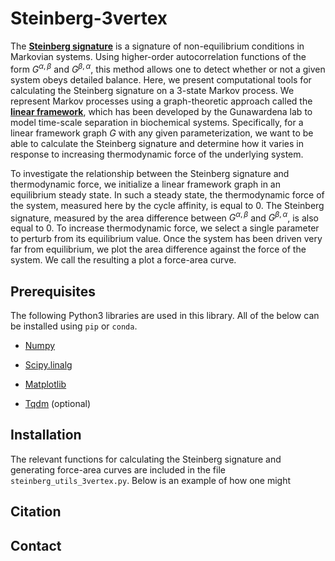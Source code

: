 # Steinberg-3vertex

The [**Steinberg signature**](https://www.sciencedirect.com/science/article/pii/S000634958683449X?via%3Dihub) is a signature of non-equilibrium conditions in Markovian systems. Using higher-order autocorrelation functions of the form $G^{\alpha,\beta}$ and $G^{\beta,\alpha}$, this method allows one to detect whether or not a given system obeys detailed balance. Here, we present computational tools for calculating the Steinberg signature on a 3-state Markov process. We represent Markov processes using a graph-theoretic approach called the [**linear framework**](https://journals.plos.org/plosone/article?id=10.1371/journal.pone.0036321), which has been developed by the Gunawardena lab to model time-scale separation in biochemical systems. Specifically, for a linear framework graph $G$ with any given parameterization, we want to be able to calculate the Steinberg signature and determine how it varies in response to increasing thermodynamic force of the underlying system.

To investigate the relationship between the Steinberg signature and thermodynamic force, we initialize a linear framework graph in an equilibrium steady state. In such a steady state, the thermodynamic force of the system, measured here by the cycle affinity, is equal to 0. The Steinberg signature, measured by the area difference between $G^{\alpha,\beta}$ and $G^{\beta,\alpha}$, is also equal to 0. To increase thermodynamic force, we select a single parameter to perturb from its equilibrium value. Once the system has been driven very far from equilibrium, we plot the area difference against the force of the system. We call the resulting a plot a force-area curve.

## Prerequisites

The following Python3 libraries are used in this library. All of the below can be installed using `pip` or `conda`.

* [Numpy](https://numpy.org/install/)

* [Scipy.linalg](https://scipy.org/install/)

* [Matplotlib](https://matplotlib.org/stable/users/installing/index.html)

* [Tqdm](https://pypi.org/project/tqdm/) (optional)

## Installation

The relevant functions for calculating the Steinberg signature and generating force-area curves are included in the file `steinberg_utils_3vertex.py`. Below is an example of how one might 

## Citation

## Contact
